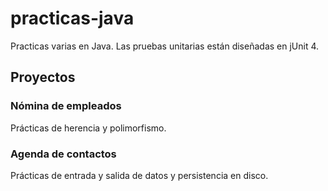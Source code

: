 # practicas-java
Practicas varias en Java. Las pruebas unitarias están diseñadas en jUnit 4.

## Proyectos
### Nómina de empleados
Prácticas de herencia y polimorfismo.

### Agenda de contactos
Prácticas de entrada y salida de datos y persistencia en disco.

